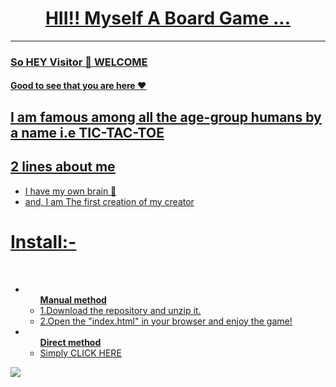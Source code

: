 <h1 align="center"><b><u>HII!! Myself A Board Game ...<u></b></h1><hr> 
<h3 >So HEY Visitor 👋 <b>WELCOME</b></h3>
<h4> Good to see that you are here ❤️</h4>

  <h2>I am famous among all the age-group humans by a name i.e <b>TIC-TAC-TOE </b></h2>
<h2>2 lines about me</h2>
 <ul>
   <li>I have my own brain 🧠</li>
    
   <li> and, I am The first creation of my creator</li>
  </ul>
  
  <h1>Install:-</h1><br>
  <ul>
    <li>
        <ul><b>Manual method</b><br>
          <li>1.Download the repository and unzip it.</li>
           <li>2.Open the "index.html" in your browser and enjoy the game!</li>
        </ul>
     </li>
     <li>
       <ul><b>Direct method</b><br>
         <li>Simply <a herf="www.google.com"><u>CLICK HERE</u></a></li>
       </ul>
  </ul>
<img src="Image1.png">
  
  
  
  
  
  
  
  
<!--   <abbr title="Hyper Text Transfer protocol">HTTP</abbr> -->
